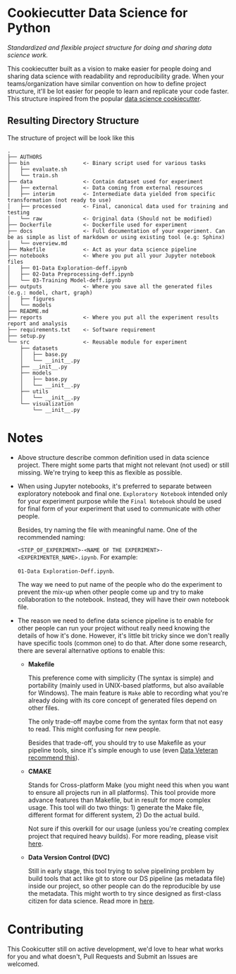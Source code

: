 # Cookiecutter Data Science for Python

*Standardized and flexible project structure for doing and sharing data science work.*

This cookiecutter built as a vision to make easier for people doing and sharing 
data science with readability and reproducibility grade. When your teams/organization
have similar convention on how to define project structure, it'll be lot easier for
people to learn and replicate your code faster. This structure inspired from the popular 
[data science cookiecutter](https://drivendata.github.io/cookiecutter-data-science/).

## Resulting Directory Structure
The structure of project will be look like this
```
.
├── AUTHORS
├── bin                 <- Binary script used for various tasks
│   ├── evaluate.sh
│   └── train.sh
├── data                <- Contain dataset used for experiment
│   ├── external        <- Data coming from external resources
│   ├── interim         <- Intermediate data yielded from specific transformation (not ready to use)
│   ├── processed       <- Final, canonical data used for training and testing
│   └── raw             <- Original data (Should not be modified)
├── Dockerfile          <- Dockerfile used for experiment
├── docs                <- Full documentation of your experiment. Can be as simple as list of markdown or using existing tool (e.g: Sphinx)
│   └── overview.md
├── Makefile            <- Act as your data science pipeline
├── notebooks           <- Where you put all your Jupyter notebook files
│   ├── 01-Data Exploration-deff.ipynb
│   ├── 02-Data Preprocessing-deff.ipynb
│   └── 03-Training Model-deff.ipynb
├── outputs             <- Where you save all the generated files (e.g.: model, chart, graph)
│   ├── figures
│   └── models
├── README.md
├── reports             <- Where you put all the experiment results report and analysis
├── requirements.txt    <- Software requirement
├── setup.py
└── src                 <- Reusable module for experiment
    ├── datasets
    │   ├── base.py
    │   └── __init__.py
    ├── __init__.py
    ├── models
    │   ├── base.py
    │   └── __init__.py
    ├── utils
    │   └── __init__.py
    └── visualization
        └── __init__.py

```

# Notes
- Above structure describe common definition used in data science project. There might some parts that might not relevant (not used) or still missing. We're trying to keep this as flexible as possible.
- When using Jupyter notebooks, it's preferred to separate between exploratory notebook and final one. `Exploratory Notebook` intended only for your experiment purpose while the `Final Notebook` should be used for final form of your experiment that used to communicate with other people.

  Besides, try naming the file with meaningful name. One of the recommended naming:
  
  ``<STEP_OF_EXPERIMENT>-<NAME OF THE EXPERIMENT>-<EXPERIMENTER_NAME>.ipynb``. For example:
  
  ``01-Data Exploration-Deff.ipynb``.
  
  The way we need to put name of the people who do the experiment to prevent the mix-up when other people come up and try to make collaboration to the notebook. Instead, they will have their own notebook file.
  
- The reason we need to define data science pipeline is to enable for other people can run your project without really need knowing the details of how it's done. However, it's little bit tricky since we don't really have specific tools (common one) to do that. After done some research, there are several alternative options to enable this:
  - **Makefile**
  
    This preference come with simplicity (The syntax is simple) and portability (mainly used in UNIX-based platforms, but also available for Windows). The main feature is `Make` able to recording what you're already doing with its core concept of generated files depend on other files. 
    
    The only trade-off maybe come from the syntax form that not easy to read. This might confusing for new people.
    
    Besides that trade-off, you should try to use Makefile as your pipeline tools, since it's simple enough to use (even [Data Veteran recommend this](https://bost.ocks.org/mike/make/)).
  - **CMAKE**
    
    Stands for Cross-platform Make (you might need this when you want to ensure all projects run in all platforms). This tool provide more advance features than Makefile, but in result for more complex usage. This tool will do two things: 1) generate the Make file, different format for different system, 2) Do the actual build.
    
    Not sure if this overkill for our usage (unless you're creating complex project that required heavy builds). For more reading, please visit [here](https://prateekvjoshi.com/2014/02/01/cmake-vs-make/).
    
  - **Data Version Control (DVC)**
    
    Still in early stage, this tool trying to solve pipelining problem by build tools that act like git to store our DS pipeline (as metadata file) inside our project, so other people can do the reproducible by use the metadata. This might worth to try since designed as first-class citizen for data science. Read more in [here](https://dvc.org/).

# Contributing
This Cookicutter still on active development, we'd love to hear what works for 
you and what doesn't, Pull Requests and Submit an Issues are welcomed.